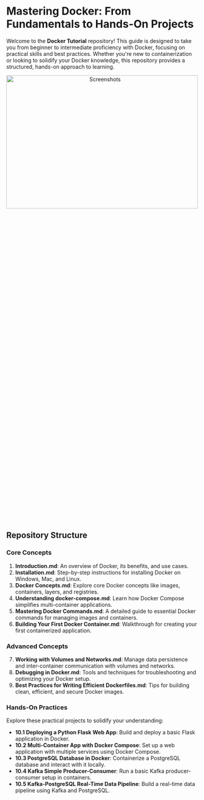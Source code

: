# **Mastering Docker: From Fundamentals to Hands-On Projects**

Welcome to the **Docker Tutorial** repository! This guide is designed to take you from beginner to intermediate proficiency with Docker, focusing on practical skills and best practices. Whether you're new to containerization or looking to solidify your Docker knowledge, this repository provides a structured, hands-on approach to learning.

<div align="center"> 
    <img src="https://github.com/user-attachments/assets/fe286bf9-395d-419e-aeee-060630c58be5" alt="Screenshots" width="100%" height="30%">
</div>


## **Repository Structure**
### **Core Concepts**
1. **Introduction.md**: An overview of Docker, its benefits, and use cases.
2. **Installation.md**: Step-by-step instructions for installing Docker on Windows, Mac, and Linux.
3. **Docker Concepts.md**: Explore core Docker concepts like images, containers, layers, and registries.
4. **Understanding docker-compose.md**: Learn how Docker Compose simplifies multi-container applications.
5. **Mastering Docker Commands.md**: A detailed guide to essential Docker commands for managing images and containers.
6. **Building Your First Docker Container.md**: Walkthrough for creating your first containerized application.

### **Advanced Concepts**
7. **Working with Volumes and Networks.md**: Manage data persistence and inter-container communication with volumes and networks.
8. **Debugging in Docker.md**: Tools and techniques for troubleshooting and optimizing your Docker setup.
9. **Best Practices for Writing Efficient Dockerfiles.md**: Tips for building clean, efficient, and secure Docker images.

### **Hands-On Practices**
Explore these practical projects to solidify your understanding:
- **10.1 Deploying a Python Flask Web App**: Build and deploy a basic Flask application in Docker.  
- **10.2 Multi-Container App with Docker Compose**: Set up a web application with multiple services using Docker Compose.  
- **10.3 PostgreSQL Database in Docker**: Containerize a PostgreSQL database and interact with it locally.  
- **10.4 Kafka Simple Producer-Consumer**: Run a basic Kafka producer-consumer setup in containers.  
- **10.5 Kafka-PostgreSQL Real-Time Data Pipeline**: Build a real-time data pipeline using Kafka and PostgreSQL.


